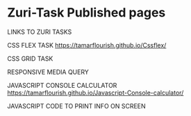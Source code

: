 # Zuri-Task Published pages

LINKS TO ZURI TASKS


CSS FLEX TASK 
https://tamarflourish.github.io/Cssflex/

CSS GRID TASK

RESPONSIVE MEDIA QUERY


JAVASCRIPT CONSOLE CALCULATOR
https://tamarflourish.github.io/Javascript-Console-calculator/


JAVASCRIPT CODE TO PRINT INFO ON SCREEN
